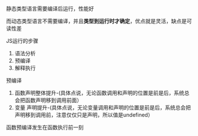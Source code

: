 静态类型语言需要编译后运行，性能好

而动态类型语言不需要编译，并且**类型到运行时才确定**，优点就是灵活，缺点是可读性差





JS运行的步骤

1. 语法分析
2. 预编译
3. 解释执行



预编译

1. 函数声明整体提升-(具体点说，无论函数调用和声明的位置是前是后，系统总会把函数声明移到调用前面）
2. 变量 声明提升-(具体点说，无论变量调用和声明的位置是前是后，系统总会把声明移到调用前，注意仅仅只是声明，所以值是undefined）

函数预编译发生在函数执行前一刻